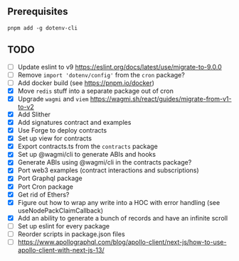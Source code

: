 ## Prerequisites

```shell
pnpm add -g dotenv-cli 
```

## TODO

- [ ] Update eslint to v9 https://eslint.org/docs/latest/use/migrate-to-9.0.0
- [ ] Remove `import 'dotenv/config'` from the `cron` package?
- [ ] Add docker build (see https://pnpm.io/docker)
- [x] Move `redis` stuff into a separate package out of cron
- [x] Upgrade `wagmi` and `viem` https://wagmi.sh/react/guides/migrate-from-v1-to-v2
- [x] Add Slither
- [x] Add signatures contract and examples
- [x] Use Forge to deploy contracts
- [x] Set up view for contracts
- [x] Export contracts.ts from the `contracts` package
- [x] Set up @wagmi/cli to generate ABIs and hooks
- [x] Generate ABIs using @wagmi/cli in the contracts package?
- [x] Port web3 examples (contract interactions and subscriptions)
- [x] Port Graphql package
- [x] Port Cron package
- [x] Get rid of Ethers?
- [x] Figure out how to wrap any write into a HOC with error handling (see useNodePackClaimCallback)
- [x] Add an ability to generate a bunch of records and have an infinite scroll
- [ ] Set up eslint for every package
- [ ] Reorder scripts in package.json files
- [ ] https://www.apollographql.com/blog/apollo-client/next-js/how-to-use-apollo-client-with-next-js-13/
